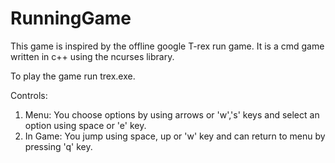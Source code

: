 # RunningGame

This game is inspired by the offline google T-rex run game. It is a cmd game written in c++ using 
the ncurses library.

To play the game run trex.exe.

Controls:

1. Menu: You choose options by using arrows or 'w','s' keys and select an option using space or 'e' key.
1. In Game: You jump using space, up or 'w' key and can return to menu by pressing 'q' key.
